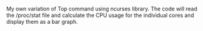 My own variation of Top command using ncurses library. The code will read the /proc/stat file and calculate the CPU usage for the individual cores and display them as a bar graph.

